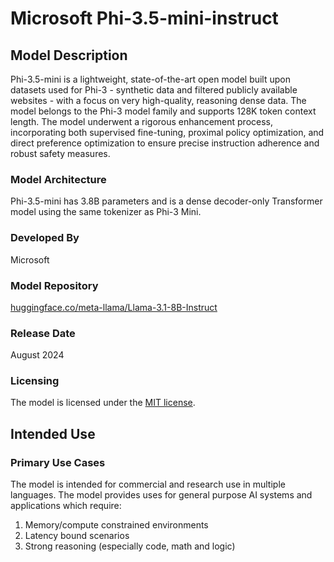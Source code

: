 <!--
Sourced from: https://huggingface.co/microsoft/Phi-3.5-mini-instruct
-->
# Microsoft Phi-3.5-mini-instruct

## Model Description

Phi-3.5-mini is a lightweight, state-of-the-art open model built upon datasets used for Phi-3 - synthetic data and filtered publicly available websites - with a focus on very high-quality, reasoning dense data. The model belongs to the Phi-3 model family and supports 128K token context length. The model underwent a rigorous enhancement process, incorporating both supervised fine-tuning, proximal policy optimization, and direct preference optimization to ensure precise instruction adherence and robust safety measures.

### Model Architecture
Phi-3.5-mini has 3.8B parameters and is a dense decoder-only Transformer model using the same tokenizer as Phi-3 Mini.

### Developed By
Microsoft

### Model Repository
[huggingface.co/meta-llama/Llama-3.1-8B-Instruct](https://huggingface.co/meta-llama/Llama-3.1-8B-Instruct)

### Release Date
August 2024

### Licensing
The model is licensed under the [MIT license](https://huggingface.co/microsoft/Phi-3.5-mini-instruct/blob/main/LICENSE).

## Intended Use
<!--
Sourced from: https://huggingface.co/microsoft/Phi-3.5-mini-instruct#intended-uses
-->

### Primary Use Cases

The model is intended for commercial and research use in multiple languages. The model provides uses for general purpose AI systems and applications which require:

1. Memory/compute constrained environments
2. Latency bound scenarios
3. Strong reasoning (especially code, math and logic)